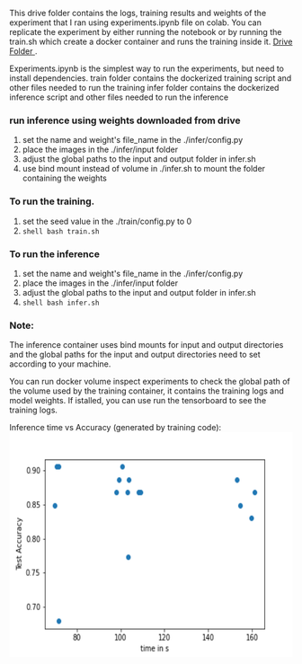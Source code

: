This drive folder contains the logs, training results and weights of the experiment that I ran using experiments.ipynb file on colab. You can replicate the experiment by either running the notebook or by running the train.sh which create a docker container and runs the training inside it. <a href="https://drive.google.com/drive/folders/1-IiQ__GbyH5fu3wymXT1hLmBHgmLbozm?usp=sharing"> Drive Folder </a>.

Experiments.ipynb is the simplest way to run the experiments, but need to install dependencies.
train folder contains the dockerized training script and other files needed to run the training
infer folder contains the dockerized inference script and other files needed to run the inference

### run inference using weights downloaded from drive
1. set the name and weight's file_name in the ./infer/config.py 
2. place the images in the ./infer/input folder
3. adjust the global paths to the input and output folder in infer.sh
4. use bind mount instead of volume in ./infer.sh to mount the folder containing the weights 

### To run the training.
1. set the seed value in the ./train/config.py to 0
2. ```shell bash train.sh ```

### To run the inference
1. set the name and weight's file_name in the ./infer/config.py 
2. place the images in the ./infer/input folder
3. adjust the global paths to the input and output folder in infer.sh
4.  ```shell bash infer.sh ```

### Note:
The inference container uses bind mounts for input and output directories and the global paths for the input and output directories need to set according to your machine.

You can run docker volume inspect experiments to check the global path of the volume used by the training container, it contains the training logs and model weights. If istalled, you can use run the tensorboard to see the training logs.

Inference time vs Accuracy (generated by training code):
<br/>
<img src="https://github.com/manastahir/autify/blob/main/time%20vs%20acc.png" width="600" height="400">
